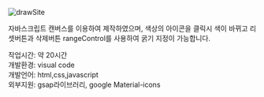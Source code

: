 ![drawSite](https://user-images.githubusercontent.com/52130444/155481788-e122b797-864e-4bdc-8afe-d40de13d64bf.gif)

자바스크립트 캔버스를 이용하여 제작하였으며, 색상의 아이콘을 클릭시 색이 바뀌고 리셋버튼과 삭제버튼 rangeControl를 사용하여 굵기 지정이 가능합니다.

작업시간: 약 20시간 <br>
개발환경: visual code <br>
개발언어: html,css,javascript <br>
외부지원: gsap라이브러리, google Material-icons
